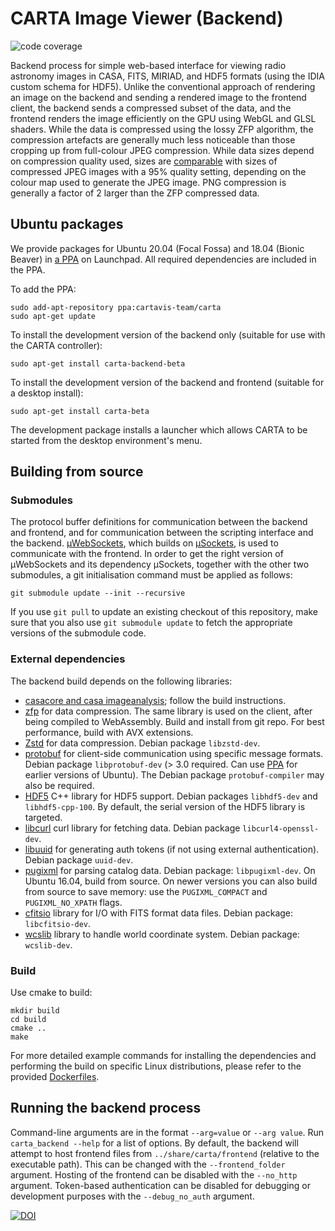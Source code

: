 
# CARTA Image Viewer (Backend)

![code coverage](https://img.shields.io/endpoint?style=plastic&url=https%3A%2F%2Fcarta.asiaa.sinica.edu.tw%2Fcoverage%2Fpercentage.json)

Backend process for simple web-based interface for viewing radio astronomy images in CASA, FITS, MIRIAD, and HDF5 formats (using the IDIA custom schema for HDF5). Unlike the conventional approach of rendering an image on the backend and sending a rendered image to the frontend client, the backend sends a compressed subset of the data, and the frontend renders the image efficiently on the GPU using WebGL and GLSL shaders. While the data is compressed using the lossy ZFP algorithm, the compression artefacts are generally much less noticeable than those cropping up from full-colour JPEG compression. While data sizes depend on compression quality used, sizes are [comparable](https://docs.google.com/spreadsheets/d/1lp1687TL0bYmbM3jGyjuPd9dYZnrAYGnLIQXWVpnmS0/edit?usp=sharing) with sizes of compressed JPEG images with a 95% quality setting, depending on the colour map used to generate the JPEG image. PNG compression is generally a factor of 2 larger than the ZFP compressed data.

## Ubuntu packages

We provide packages for Ubuntu 20.04 (Focal Fossa) and 18.04 (Bionic Beaver) in [a PPA](https://launchpad.net/~cartavis-team/+archive/ubuntu/carta) on Launchpad. All required dependencies are included in the PPA.

To add the PPA:

```shell
sudo add-apt-repository ppa:cartavis-team/carta
sudo apt-get update
```

To install the development version of the backend only (suitable for use with the CARTA controller):

```shell
sudo apt-get install carta-backend-beta
```

To install the development version of the backend and frontend (suitable for a desktop install):

```shell
sudo apt-get install carta-beta
```

The development package installs a launcher which allows CARTA to be started from the desktop environment's menu.

## Building from source

### Submodules

The protocol buffer definitions for communication between the backend and frontend, and for communication between the scripting interface and the backend. [µWebSockets](https://github.com/uNetworking/uWebSockets), which builds on [µSockets](https://github.com/uNetworking/uSockets), is used to communicate with the frontend. In order to get the right version of µWebSockets and its dependency µSockets, together with the other two submodules, a git initialisation command must be applied as follows:
```shell
git submodule update --init --recursive
```

If you use `git pull` to update an existing checkout of this repository, make sure that you also use `git submodule update` to fetch the appropriate versions of the submodule code.

### External dependencies

The backend build depends on the following libraries: 
* [casacore and casa imageanalysis](https://github.com/CARTAvis/carta-casacore); follow the build instructions.
* [zfp](https://github.com/LLNL/zfp) for data compression. The same library is used on the client, after being compiled to WebAssembly. Build and install from git repo. For best performance, build with AVX extensions.
* [Zstd](https://github.com/facebook/zstd) for data compression. Debian package `libzstd-dev`.
* [protobuf](https://developers.google.com/protocol-buffers) for client-side communication using specific message formats. Debian package `libprotobuf-dev` (> 3.0 required. Can use [PPA](https://launchpad.net/~maarten-fonville/+archive/ubuntu/protobuf) for earlier versions of Ubuntu). The Debian package `protobuf-compiler` may also be required.
* [HDF5](https://support.hdfgroup.org/HDF5/) C++ library for HDF5 support. Debian packages `libhdf5-dev` and `libhdf5-cpp-100`. By default, the serial version of the HDF5 library is targeted.
* [libcurl](https://curl.haxx.se/libcurl/) curl library for fetching data. Debian package `libcurl4-openssl-dev`.
* [libuuid](https://linux.die.net/man/3/libuuid) for generating auth tokens (if not using external authentication). Debian package `uuid-dev`.
* [pugixml](https://pugixml.org/) for parsing catalog data. Debian package: `libpugixml-dev`. On Ubuntu 16.04, build from source. On newer versions you can also build from source to save memory: use the `PUGIXML_COMPACT` and `PUGIXML_NO_XPATH` flags.
* [cfitsio](https://heasarc.gsfc.nasa.gov/fitsio/) library for I/O with FITS format data files. Debian package: `libcfitsio-dev`.
* [wcslib](https://www.gnu.org/software/gnuastro/manual/html_node/WCSLIB.html) library to handle world coordinate system. Debian package: `wcslib-dev`.

### Build

Use cmake to build:
```shell
mkdir build
cd build
cmake ..
make
```

For more detailed example commands for installing the dependencies and performing the build on specific Linux distributions, please refer to the provided [Dockerfiles](https://github.com/CARTAvis/carta-backend/tree/dev/Dockerfiles).

## Running the backend process

Command-line arguments are in the format `--arg=value` or `--arg value`. Run `carta_backend --help` for a list of options. By default, the backend will attempt to host frontend files from `../share/carta/frontend` (relative to the executable path). This can be changed with the `--frontend_folder` argument. Hosting of the frontend can be disabled with the `--no_http` argument. Token-based authentication can be disabled for debugging or development purposes with the `--debug_no_auth` argument.

[![DOI](https://zenodo.org/badge/DOI/10.5281/zenodo.3377984.svg)](https://doi.org/10.5281/zenodo.3377984)
